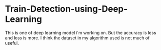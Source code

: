 # Train-Detection-using-Deep-Learning
This is one of deep learning model i'm working on. But the accuracy is less and loss is more. I think the dataset in my algorithm used is not much of useful.
